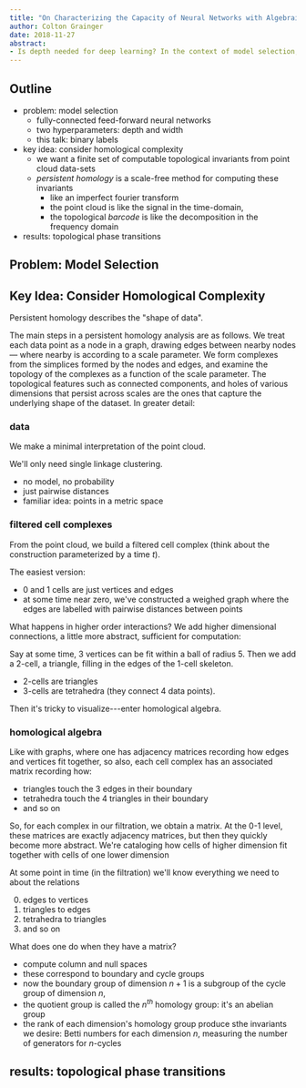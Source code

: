 ```yaml
---
title: "On Characterizing the Capacity of Neural Networks with Algebraic Topology"
author: Colton Grainger
date: 2018-11-27
abstract: 
- Is depth needed for deep learning? In the context of model selection, this talk presents Guss and Salakhutdinov's empirical characterization of the topological capacity of feed-forward neural networks. One objective is the quantification of deep neural network complexity to enable matching of datasets to pre-trained models. 
---
```


## Outline

- problem: model selection
    - fully-connected feed-forward neural networks
    - two hyperparameters: depth and width
    - this talk: binary labels
- key idea: consider homological complexity
    - we want a finite set of computable topological invariants from point cloud data-sets
    - *persistent homology* is a scale-free method for computing these invariants
        - like an imperfect fourier transform
        - the point cloud is like the signal in the time-domain, 
        - the topological *barcode* is like the decomposition in the frequency domain
- results: topological phase transitions 

## Problem: Model Selection

## Key Idea: Consider Homological Complexity

Persistent homology describes the "shape of data".

The main steps in a persistent homology analysis are as follows. We treat each data point as a node
in a graph, drawing edges between nearby nodes — where nearby is according to a scale parameter.
We form complexes from the simplices formed by the nodes and edges, and examine the topology
of the complexes as a function of the scale parameter. The topological features such as connected
components, and holes of various dimensions that persist across scales are the ones that capture the
underlying shape of the dataset. In greater detail:

### data

We make a minimal interpretation of the point cloud.

We'll only need single linkage clustering.

- no model, no probability
- just pairwise distances
- familiar idea: points in a metric space

### filtered cell complexes

From the point cloud, we build a filtered cell complex (think about the construction parameterized by a time $t$).

The easiest version:

- $0$ and $1$ cells are just vertices and edges
- at some time near zero, we've constructed a weighed graph where the edges are labelled with pairwise distances between points

What happens in higher order interactions? We add higher dimensional connections, a little more abstract, sufficient for computation:

Say at some time, $3$ vertices can be fit within a ball of radius $5$. Then we add a $2$-cell, a triangle, filling in the edges of the $1$-cell skeleton.

- $2$-cells are triangles
- $3$-cells are tetrahedra (they connect $4$ data points).

Then it's tricky to visualize---enter homological algebra.

### homological algebra

Like with graphs, where one has adjacency matrices recording how edges and vertices fit together, so also, each cell complex has an associated matrix recording how:

- triangles touch the $3$ edges in their boundary
- tetrahedra touch the $4$ triangles in their boundary
- and so on

So, for each complex in our filtration, we obtain a matrix. At the $0$-$1$ level, these matrices are exactly adjacency matrices, but then they quickly become more abstract. We're cataloging how cells of higher dimension fit together with cells of one lower dimension

At some point in time (in the filtration) we'll know everything we need to about the relations

0. edges to vertices
1. triangles to edges
2. tetrahedra to triangles
3. and so on

What does one do when they have a matrix?

- compute column and null spaces
- these correspond to boundary and cycle groups
- now the boundary group of dimension $n+1$ is a subgroup of the cycle group of dimension $n$, 
- the quotient group is called the $n^{th}$ homology group: it's an abelian group
- the rank of each dimension's homology group produce sthe invariants we desire: Betti numbers for each dimension $n$, measuring the number of generators for $n$-cycles

## results: topological phase transitions

